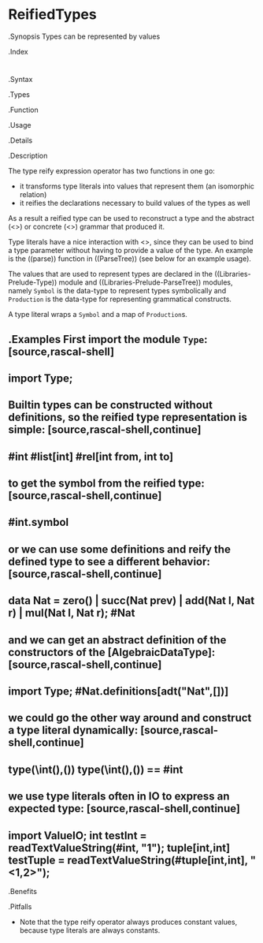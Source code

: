 # ReifiedTypes

.Synopsis
Types can be represented by values

.Index
#

.Syntax

.Types

.Function
       
.Usage

.Details

.Description

The type reify expression operator has two functions in one go:

*  it transforms type literals into values that represent them (an isomorphic relation)
*  it reifies the declarations necessary to build values of the types as well

As a result a reified type can be used to reconstruct a type and the abstract (<<Algebraic Data Type>>) or concrete (<<Syntax Definition>>) grammar that produced it. 


Type literals have a nice interaction with <<Type Parameters>>, since they can be used to bind a type parameter without having to provide a value of the type. An example is the ((parse)) function in ((ParseTree)) (see below for an example usage).

The values that are used to represent types are declared in the ((Libraries-Prelude-Type)) module and ((Libraries-Prelude-ParseTree)) modules, namely `Symbol` is the data-type to represent types symbolically and `Production` is the data-type for representing grammatical constructs. 

A type literal wraps a `Symbol` and a map of `Production`s.

.Examples
First import the module `Type`:
[source,rascal-shell]
----
import Type;
----
Builtin types can be constructed without definitions, so the reified type representation is simple:
[source,rascal-shell,continue]
----
#int
#list[int]
#rel[int from, int to]
----
to get the symbol from the reified type:
[source,rascal-shell,continue]
----
#int.symbol
----
or we can use some definitions and reify the defined type to see a different behavior:
[source,rascal-shell,continue]
----
data Nat = zero() | succ(Nat prev) | add(Nat l, Nat r) | mul(Nat l, Nat r);
#Nat
----
and we can get an abstract definition of the constructors of the [AlgebraicDataType]:
[source,rascal-shell,continue]
----
import Type;
#Nat.definitions[adt("Nat",[])]
----
we could go the other way around and construct a type literal dynamically:
[source,rascal-shell,continue]
----
type(\int(),())
type(\int(),()) == #int
----
we use type literals often in IO to express an expected type:
[source,rascal-shell,continue]
----
import ValueIO;
int testInt = readTextValueString(#int, "1");
tuple[int,int] testTuple = readTextValueString(#tuple[int,int], "\<1,2\>");
----



.Benefits

.Pitfalls

*  Note that the type reify operator always produces constant values, because type literals are always constants.

